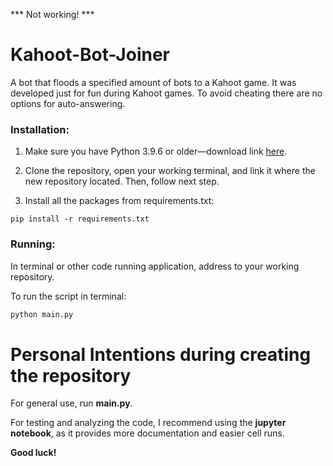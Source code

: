*** Not working! ***

# Kahoot-Bot-Joiner
A bot that floods a specified amount of bots to a Kahoot game. It was developed just for fun during Kahoot games. To avoid cheating there are no options for auto-answering.

### Installation: 

1. Make sure you have Python 3.9.6 or older—download link [here](https://www.python.org/downloads/release/python-396/).

2. Clone the repository, open your working terminal, and link it where the new repository located. Then, follow next step.
   
3. Install all the packages from requirements.txt:
```
pip install -r requirements.txt
```

### Running: 

In terminal or other code running application, address to your working repository.

To run the script in terminal: 
```python
python main.py
```


# Personal Intentions during creating the repository

For general use, run **main.py**.

For testing and analyzing the code, I recommend using the **jupyter notebook**, as it provides more documentation and easier cell runs. 

**Good luck!**
